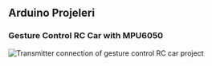 ## Arduino Projeleri
### Gesture Control RC Car with MPU6050
<img src="project/gesture-robot/GestureControlledCar/Diagrams/GestureControlledCar_Transmitter.png" alt="Transmitter connection of gesture control RC car project" width=%100 height="auto">